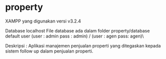 # property
 
XAMPP yang digunakan versi v3.2.4

Database localhost File database ada dalam folder property/database
default user (user : admin pass : admin) / (user : agen pass: agen)\

Deskripsi : Aplikasi manajemen penjualan properti yang ditegaskan kepada sistem follow up dalam penjualan properti.
